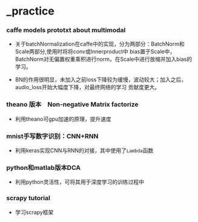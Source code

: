 # _practice
### caffe models prototxt about multimodal
* 关于batchNormalization在caffe中的实现，分为两部分：BatchNorm和Scale两部分,使用时将将conv或Innerproduct中
bias置于Scale中，BatchNorm对无偏置权重乘积进行norm，在Scale中进行放缩并加入bias的学习。  

* BN的作用很明显，未加入之前loss下降较为缓慢，波动较大；加入之后，audio_loss开始大幅度下降，对最终网络的学习
贡献度更大。

### theano 版本　Non-negative Matrix factorize
* 利用theano可gpu加速的原理，提升速度

### mnist手写数字识别：CNN+RNN
* 利用keras实现CNN与RNN的对接，其中使用了`Lambda`函数

### python和matlab版本DCA
* 利用python灵活性，可将其用于深度学习的训练过程中

### scrapy tutorial
* 学习scrapy框架
